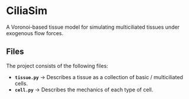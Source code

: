 # CiliaSim
A Voronoi-based tissue model for simulating multiciliated tissues under exogenous flow forces.

## Files
The project consists of the following files:
* **`tissue.py`** -> Describes a tissue as a collection of basic / multiciliated cells.
* **`cell.py`** -> Describes the mechanics of each type of cell.




